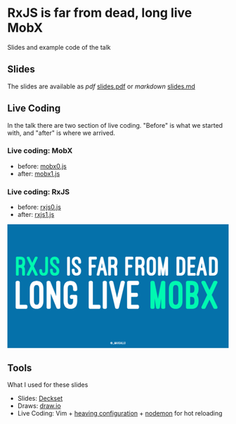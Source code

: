 # RxJS is far from dead, long live MobX

Slides and example code of the talk

## Slides
The slides are available as _pdf_ [slides.pdf](slides.pdf) or _markdown_ [slides.md](slides.md)

## Live Coding
In the talk there are two section of live coding.
"Before" is what we started with, and "after" is where we arrived.

### Live coding: MobX
- before: [mobx0.js](code/mobx0.js)
- after: [mobx1.js](code/mobx1.js)

### Live coding: RxJS
- before: [rxjs0.js](code/rxjs0.js)
- after: [rxjs1.js](code/rxjs1.js)

![Title](title.png)


## Tools
What I used for these slides

- Slides: [Deckset](https://www.decksetapp.com/)
- Draws: [draw.io](https://www.draw.io)
- Live Coding: Vim + [heaving configuration](https://github.com/maxgallo/dotfiles) + [nodemon](https://github.com/remy/nodemon) for hot reloading

